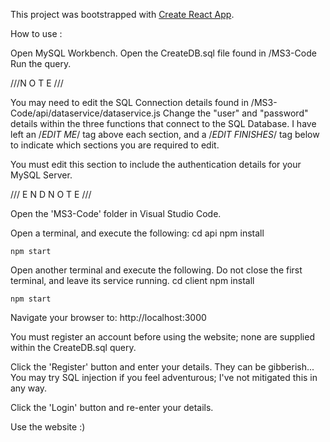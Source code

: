 This project was bootstrapped with [Create React App](https://github.com/facebook/create-react-app).

How to use :

Open MySQL Workbench.
Open the CreateDB.sql file found in /MS3-Code
Run the query.

///N O T E ///

You may need to edit the SQL Connection details found in /MS3-Code/api/dataservice/dataservice.js
Change the "user" and "password" details within the three functions that connect to the SQL Database.
I have left an /*EDIT ME*/ tag above each section, and a /*EDIT FINISHES*/ tag below to indicate
which sections you are required to edit.

You must edit this section to include the authentication details for your MySQL Server.

/// E N D N O T E ///
			
Open the 'MS3-Code' folder in Visual Studio Code.

Open a terminal, and execute the following:
	cd api
	npm install
	
	npm start
	
Open another terminal and execute the following.
Do not close the first terminal, and leave its service running.
	cd client
	npm install
	
	npm start
	
Navigate your browser to: http://localhost:3000

You must register an account before using the website;
none are supplied within the CreateDB.sql query.

Click the 'Register' button and enter your details.
They can be gibberish...
You may try SQL injection if you feel adventurous; I've not mitigated this in any way.

Click the 'Login' button and re-enter your details.

Use the website :)
